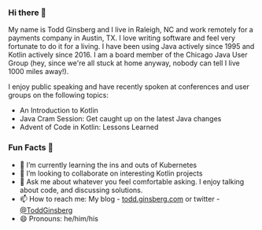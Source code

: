 ### Hi there 👋

My name is Todd Ginsberg and I live in Raleigh, NC and work remotely for a payments company in Austin, TX. I love writing software and feel very fortunate to do it for a living. I have been using Java actively since 1995 and Kotlin actively since 2016. I am a board member of the Chicago Java User Group (hey, since we're all stuck at home anyway, nobody can tell I live 1000 miles away!). 

I enjoy public speaking and have recently spoken at conferences and user groups on the following topics:

- An Introduction to Kotlin
- Java Cram Session: Get caught up on the latest Java changes
- Advent of Code in Kotlin: Lessons Learned

### Fun Facts :fox_face:

- 🌱 I’m currently learning the ins and outs of Kubernetes
- 👯 I’m looking to collaborate on interesting Kotlin projects
- 💬 Ask me about whatever you feel comfortable asking. I enjoy talking about code, and discussing solutions.
- 📫 How to reach me: My blog - [todd.ginsberg.com](https://todd.ginsberg.com) or twitter - [@ToddGinsberg](https://twitter.com/toddginsberg)
- 😄 Pronouns: he/him/his
